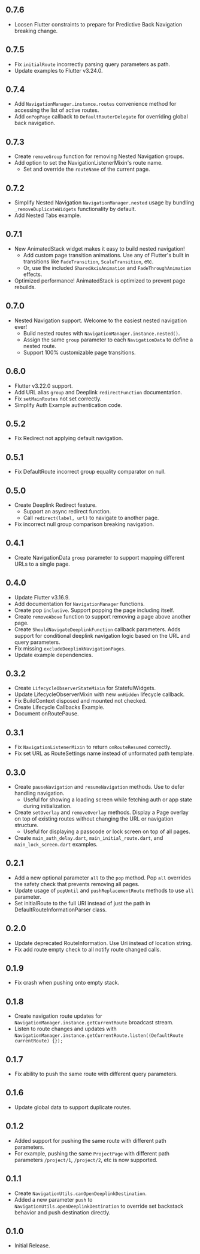 ## 0.7.6
- Loosen Flutter constraints to prepare for Predictive Back Navigation breaking change.

## 0.7.5
- Fix `initialRoute` incorrectly parsing query parameters as path.
- Update examples to Flutter v3.24.0.

## 0.7.4
- Add `NavigationManager.instance.routes` convenience method for accessing the list of active routes.
- Add `onPopPage` callback to `DefaultRouterDelegate` for overriding global back navigation.

## 0.7.3
- Create `removeGroup` function for removing Nested Navigation groups.
- Add option to set the NavigationListenerMixin's route name.
  - Set and override the `routeName` of the current page.

## 0.7.2
- Simplify Nested Navigation `NavigationManager.nested` usage by bundling `_removeDuplicateWidgets` functionality by default.
- Add Nested Tabs example.

## 0.7.1
- New AnimatedStack widget makes it easy to build nested navigation!
  - Add custom page transition animations. Use any of Flutter's built in transitions like `FadeTransition`, `ScaleTransition`, etc.
  - Or, use the included `SharedAxisAnimation` and `FadeThroughAnimation` effects.
- Optimized performance! AnimatedStack is optimized to prevent page rebuilds.

## 0.7.0
- Nested Navigation support. Welcome to the easiest nested navigation ever!
  - Build nested routes with `NavigationManager.instance.nested()`.
  - Assign the same `group` parameter to each `NavigationData` to define a nested route.
  - Support 100% customizable page transitions.

## 0.6.0
- Flutter v3.22.0 support.
- Add URL alias `group` and Deeplink `redirectFunction` documentation.
- Fix `setMainRoutes` not set correctly.
- Simplify Auth Example authentication code.

## 0.5.2
- Fix Redirect not applying default navigation.

## 0.5.1
- Fix DefaultRoute incorrect group equality comparator on null.

## 0.5.0
- Create Deeplink Redirect feature.
  - Support an async redirect function.
  - Call `redirect(label, url)` to navigate to another page.
- Fix incorrect null group comparison breaking navigation.

## 0.4.1 
- Create NavigationData `group` parameter to support mapping different URLs to a single page.

## 0.4.0
- Update Flutter v3.16.9.
- Add documentation for `NavigationManager` functions.
- Create pop `inclusive`. Support popping the page including itself.
- Create `removeAbove` function to support removing a page above another page.
- Create `ShouldNavigateDeeplinkFunction` callback parameters. Adds support for conditional deeplink navigation logic based on the URL and query parameters.
- Fix missing `excludeDeeplinkNavigationPages`.
- Update example dependencies.

## 0.3.2
- Create `LifecycleObserverStateMixin` for StatefulWidgets.
- Update LifecycleObserverMixin with new `onHidden` lifecycle callback.
- Fix BuildContext disposed and mounted not checked.
- Create Lifecycle Callbacks Example.
- Document onRoutePause.

## 0.3.1
- Fix `NavigationListenerMixin` to return `onRouteResumed` correctly.
- Fix set URL as RouteSettings name instead of unformated path template.

## 0.3.0
- Create `pauseNavigation` and `resumeNavigation` methods. Use to defer handling navigation. 
  - Useful for showing a loading screen while fetching auth or app state during initialization.
- Create `setOverlay` and `removeOverlay` methods. Display a Page overlay on top of existing routes without changing the URL or navigation structure.
  - Useful for displaying a passcode or lock screen on top of all pages.
- Create `main_auth_delay.dart`, `main_initial_route.dart`, and `main_lock_screen.dart` examples.

## 0.2.1
- Add a new optional parameter `all` to the `pop` method. Pop `all` overrides the safety check that prevents removing all pages.
- Update usage of `popUntil` and `pushReplacementRoute` methods to use `all` parameter.
- Set initialRoute to the full URI instead of just the path in DefaultRouteInformationParser class.

## 0.2.0
- Update deprecated RouteInformation. Use Uri instead of location string.
- Fix add route empty check to all notify route changed calls.

## 0.1.9
- Fix crash when pushing onto empty stack. 

## 0.1.8
- Create navigation route updates for `NavigationManager.instance.getCurrentRoute` broadcast stream.
- Listen to route changes and updates with `NavigationManager.instance.getCurrentRoute.listen((DefaultRoute currentRoute) {});`

## 0.1.7
- Fix ability to push the same route with different query parameters.

## 0.1.6
- Update global data to support duplicate routes.

## 0.1.2
- Added support for pushing the same route with different path parameters.
- For example, pushing the same `ProjectPage` with different path parameters `/project/1`, `/project/2`, etc is now supported.

## 0.1.1
- Create `NavigationUtils.canOpenDeeplinkDestination`.
- Added a new parameter `push` to `NavigationUtils.openDeeplinkDestination` to override set backstack behavior and push destination directly.

## 0.1.0
- Initial Release.